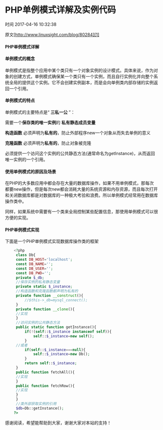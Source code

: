 # PHP单例模式详解及实例代码

 时间 2017-04-16 10:32:38  

原文[http://www.linuxsight.com/blog/80284][1]



#### PHP单例模式详解

#### 单例模式的概念

单例模式是指整个应用中某个类只有一个对象实例的设计模式。具体来说，作为对象的创建方式，单例模式确保某一个类只有一个实例，而且自行实例化并向整个系统全局的提供这个实例。它不会创建实例副本，而是会向单例类内部存储的实例返回一个引用。

#### 单例模式的特点

单例模式的主要特点是“ **三私一公** ”： 

需要一个**保存类的唯一实例**的 **私有静态成员变量**

 **构造函数** 必须声明为**私有的**，防止外部程序new一个对象从而失去单例的意义 

 **克隆函数** 必须声明为**私有的**，防止对象被克隆 

必须提供一个访问这个实例的公共静态方法(通常命名为getInstance)，从而返回唯一实例的一个引用。

#### 使用单例模式的原因及场景

在PHP的大多数应用中都会存在大量的数据库操作，如果不用单例模式，那每次都要new操作，但是每次new都会消耗大量的系统资源和内存资源，而且每次打开和关闭数据库都是对数据库的一种极大考验和浪费。所以单例模式经常用在数据库操作类中。

同样，如果系统中需要有一个类来全局控制某些配置信息，那使用单例模式可以很方便的实现。

#### PHP单例模式实现

下面是一个PHP单例模式实现数据库操作类的框架

```php
    <?php
     class Db{
     const DB_HOST='localhost';
     const DB_NAME='';
     const DB_USER='';
     const DB_PWD='';
     private $_db;
     //保存实例的私有静态变量
     private static $_instance;
     //构造函数和克隆函数都声明为私有的
     private function __construct(){
         //$this->_db=mysql_connect();
     }
     private function __clone(){
     //实现
     }
     //访问实例的公共静态方法
     public static function getInstance(){
         if(!(self::$_instance instanceof self)){
             self::$_instance=new self();
         }
     //或者
         if(self::$_instance===null){
             self::$_instance=new Db();
         }
         return self::$_instance;
     }
     public function fetchAll(){
     //实现
     }
     public function fetchRow(){
     //实现
     }
     }
     //类外部获取实例的引用
     $db=Db::getInstance();
    ?>
```

感谢阅读，希望能帮助到大家，谢谢大家对本站的支持！


[1]: http://www.linuxsight.com/blog/80284